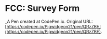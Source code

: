 # FCC: Survey Form
 _A Pen created at CodePen.io. Original URL: [https://codepen.io/Pigwidgeon21/pen/QRzZBE](https://codepen.io/Pigwidgeon21/pen/QRzZBE).

 